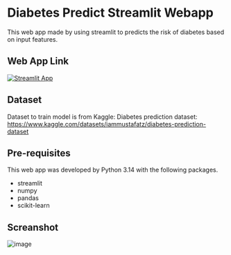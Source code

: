 # Diabetes Predict Streamlit Webapp

This web app made by using streamlit to predicts the risk of diabetes based on input features.

## Web App Link

[![Streamlit App](https://static.streamlit.io/badges/streamlit_badge_black_white.svg)]([https://myapp-u6qfc7bmwsdsdngb7eb6ku.streamlit.app/](https://diabetes-predict--webapp-pphat948.streamlit.app/))

## Dataset
Dataset to train model is from Kaggle: Diabetes prediction dataset:
https://www.kaggle.com/datasets/iammustafatz/diabetes-prediction-dataset

## Pre-requisites

This web app was developed by Python 3.14 with the following packages.
- streamlit
- numpy
- pandas
- scikit-learn

## Screanshot
![image](https://github.com/user-attachments/assets/e60ebfc5-5b24-4bfb-b7c0-8d472bbdd0bc)
